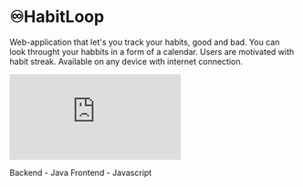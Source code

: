 # ♾️HabitLoop

Web-application that let's you track your habits, good and bad. 
You can look throught your habbits in a form of a calendar. 
Users are motivated with habit streak. 
Available on any device with internet connection.

![Software Requirements Specification](https://github.com/onesShade/HabitTracker/blob/main/documentation/requirements/SRS.md)  

Backend - Java
Frontend - Javascript